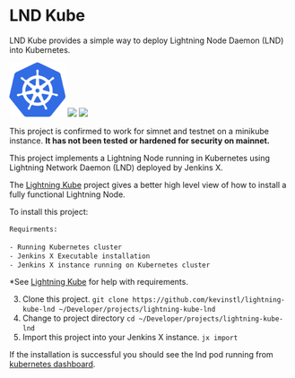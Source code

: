# LND Kube

LND Kube provides a simple way to deploy Lightning Node Daemon (LND) into Kubernetes.           

[<img src="https://raw.githubusercontent.com/kubernetes/kubernetes/master/logo/logo.png" width="100px">](https://kubernetes.io/docs/home "Kubernetes")  [<img src="https://raw.githubusercontent.com/lightningnetwork/lnd/master/logo.png" width="100px">](https://github.com/lightningnetwork/lnd "LND")  [<img src="https://jenkins.io/images/logos/jenkins-x/jenkins-x-256.png" width="100px">](https://jenkins-x.io "Jenkins X")

This project is confirmed to work for simnet and testnet on a minikube instance. **It has not been tested or hardened for security on mainnet.**

This project implements a Lightning Node running in Kubernetes using Lightning Network Daemon (LND) deployed by Jenkins X. 

The [Lightning Kube](https://github.com/kevinstl/lightning-kube) project gives a better high level view of how to install a fully functional Lightning Node. 


To install this project:
```
Requirments:

- Running Kubernetes cluster
- Jenkins X Executable installation
- Jenkins X instance running on Kubernetes cluster
```
*See [Lightning Kube](https://github.com/kevinstl/lightning-kube) for help with requirements.

3. Clone this project. `git clone https://github.com/kevinstl/lightning-kube-lnd ~/Developer/projects/lightning-kube-lnd`
4. Change to project directory `cd ~/Developer/projects/lightning-kube-lnd`
5. Import this project into your Jenkins X instance. `jx import`

If the installation is successful you should see the lnd pod running from [kubernetes dashboard](http://minikube-easy:30000/#!/pod?namespace=lightning-kube).
